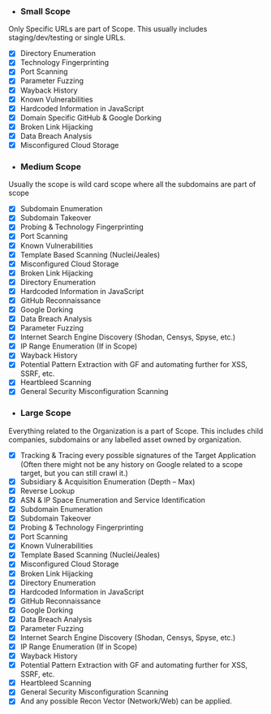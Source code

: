* ### __Small Scope__
Only Specific URLs are part of Scope. This usually includes staging/dev/testing or single URLs.
- [x] Directory Enumeration
- [x] Technology Fingerprinting
- [x] Port Scanning
- [x] Parameter Fuzzing
- [x] Wayback History
- [x] Known Vulnerabilities
- [x] Hardcoded Information in JavaScript
- [x] Domain Specific GitHub & Google Dorking
- [x] Broken Link Hijacking
- [x] Data Breach Analysis
- [x] Misconfigured Cloud Storage

* ### __Medium Scope__
Usually the scope is wild card scope where all the subdomains are part of scope
- [x] Subdomain Enumeration
- [x] Subdomain Takeover
- [x] Probing & Technology Fingerprinting
- [x] Port Scanning
- [x] Known Vulnerabilities
- [x] Template Based Scanning (Nuclei/Jeales)
- [x] Misconfigured Cloud Storage
- [x] Broken Link Hijacking
- [x] Directory Enumeration
- [x] Hardcoded Information in JavaScript
- [x] GitHub Reconnaissance
- [x] Google Dorking
- [x] Data Breach Analysis
- [x] Parameter Fuzzing
- [x] Internet Search Engine Discovery (Shodan, Censys, Spyse, etc.)
- [x] IP Range Enumeration (If in Scope)
- [x] Wayback History
- [x] Potential Pattern Extraction with GF and automating further for XSS, SSRF, etc.
- [x] Heartbleed Scanning
- [x] General Security Misconfiguration Scanning

* ### __Large Scope__
Everything related to the Organization is a part of Scope. This includes child companies, subdomains or any labelled asset owned by organization.
- [x] Tracking & Tracing every possible signatures of the Target Application (Often there might not be any history on Google related to a scope target, but you can still crawl it.) ​
- [x] Subsidiary & Acquisition Enumeration (Depth – Max)​
- [x] Reverse Lookup
- [x] ASN & IP Space Enumeration and Service Identification​
- [x] Subdomain Enumeration
- [x] Subdomain Takeover
- [x] Probing & Technology Fingerprinting
- [x] Port Scanning
- [x] Known Vulnerabilities
- [x] Template Based Scanning (Nuclei/Jeales)
- [x] Misconfigured Cloud Storage
- [x] Broken Link Hijacking
- [x] Directory Enumeration
- [x] Hardcoded Information in JavaScript
- [x] GitHub Reconnaissance
- [x] Google Dorking
- [x] Data Breach Analysis
- [x] Parameter Fuzzing
- [x] Internet Search Engine Discovery (Shodan, Censys, Spyse, etc.)
- [x] IP Range Enumeration (If in Scope)
- [x] Wayback History
- [x] Potential Pattern Extraction with GF and automating further for XSS, SSRF, etc.
- [x] Heartbleed Scanning
- [x] General Security Misconfiguration Scanning
- [x] And any possible Recon Vector (Network/Web) can be applied.​